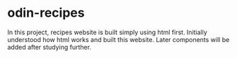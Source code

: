 # odin-recipes
In this project, recipes website is built simply using html first.
Initially understood how html works and built this website.
Later components will be added after studying further.